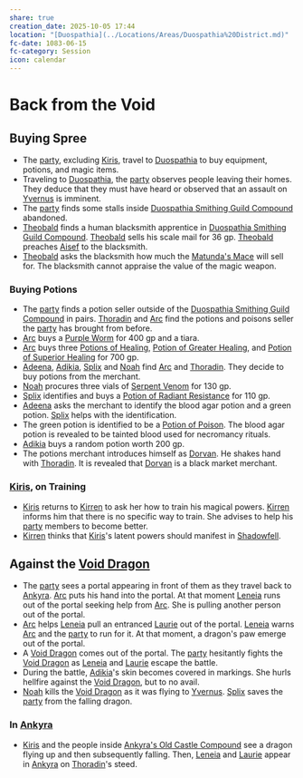 ```yaml
---
share: true
creation_date: 2025-10-05 17:44
location: "[Duospathia](../Locations/Areas/Duospathia%20District.md)"
fc-date: 1083-06-15
fc-category: Session
icon: calendar
---
```

# Back from the Void
## Buying Spree
- The [party](../Factions/Seven%20Up....md), excluding [Kiris](../PCs/Kiris%20Acquermann.md), travel to [Duospathia](../Locations/Areas/Duospathia%20District.md) to buy equipment, potions, and magic items.
- Traveling to [Duospathia](../Locations/Areas/Duospathia%20District.md), the [party](../Factions/Seven%20Up....md) observes people leaving their homes. They deduce that they must have heard or observed that an assault on [Yvernus](../Locations/Areas/Yvernus%20District.md) is imminent. 
- The [party](../Factions/Seven%20Up....md) finds some stalls inside [Duospathia Smithing Guild Compound](../Locations/Buildings/Duospathia%20Smithing%20Guild%20Compound.md) abandoned.
- [Theobald](../PCs/Theobald%20Clayhollow.md) finds a human blacksmith apprentice in [Duospathia Smithing Guild Compound](../Locations/Buildings/Duospathia%20Smithing%20Guild%20Compound.md). [Theobald](../PCs/Theobald%20Clayhollow.md) sells his scale mail for 36 gp. [Theobald](../PCs/Theobald%20Clayhollow.md) preaches [Aisef](../Deities/New%20Gods/Aisef.md) to the blacksmith.
- [Theobald](../PCs/Theobald%20Clayhollow.md) asks the blacksmith how much the [Matunda's Mace](../Items/Mythic%20Items/Matunda's%20Mace.md) will sell for. The blacksmith cannot appraise the value of the magic weapon.
### Buying Potions
- The [party](../Factions/Seven%20Up....md) finds a potion seller outside of the [Duospathia Smithing Guild Compound](../Locations/Buildings/Duospathia%20Smithing%20Guild%20Compound.md) in pairs. [Thoradin](../PCs/Thoradin%20Goodman.md) and [Arc](../PCs/Arc.md) find the potions and poisons seller the [party](../Factions/Seven%20Up....md) has brought from before.
- [Arc](../PCs/Arc.md) buys a [Purple Worm](../../Purple%20Worm.md) for 400 gp and a tiara.
- [Arc](../PCs/Arc.md) buys three [Potions of Healing](../../Potion%20of%20Healing.md), [Potion of Greater Healing](../../Potion%20of%20Healing.md), and [Potion of Superior Healing](../../Potion%20of%20Healing.md) for 700 gp.
- [Adeena](../PCs/Adeena%20Oberon.md), [Adikia](../PCs/Adikia%20Unalome.md), [Splix](../PCs/Spraugh%20'Splix'%20Calix.md) and [Noah](../PCs/Noah%20Skie.md) find [Arc](../PCs/Arc.md) and [Thoradin](../PCs/Thoradin%20Goodman.md). They decide to buy potions from the merchant.
- [Noah](../PCs/Noah%20Skie.md) procures three vials of [Serpent Venom](../../Serpent%20Venom.md) for 130 gp.
- [Splix](../PCs/Spraugh%20'Splix'%20Calix.md) identifies and buys a [Potion of Radiant Resistance](../../Potion%20of%20Resistance.md) for 110 gp.
- [Adeena](../PCs/Adeena%20Oberon.md) asks the merchant to identify the blood agar potion and a green potion. [Splix](../PCs/Spraugh%20'Splix'%20Calix.md) helps with the identification.
- The green potion is identified to be a [Potion of Poison](../../Potion%20of%20Poison.md). The blood agar potion is revealed to be tainted blood used for necromancy rituals.
- [Adikia](../PCs/Adikia%20Unalome.md) buys a random potion worth 200 gp.
- The potions merchant introduces himself as [Dorvan](../NPCs/Dorvan%20Cindermettle.md). He shakes hand with [Thoradin](../PCs/Thoradin%20Goodman.md). It is revealed that [Dorvan](../NPCs/Dorvan%20Cindermettle.md) is a black market merchant.
### [Kiris](../PCs/Kiris%20Acquermann.md), on Training
- [Kiris](../PCs/Kiris%20Acquermann.md) returns to [Kirren](../NPCs/Kirren%20Acquermann.md) to ask her how to train his magical powers. [Kirren](../NPCs/Kirren%20Acquermann.md) informs him that there is no specific way to train. She advises to help his [party](../Factions/Seven%20Up....md) members to become better.
- [Kirren](../NPCs/Kirren%20Acquermann.md) thinks that [Kiris](../PCs/Kiris%20Acquermann.md)'s latent powers should manifest in [Shadowfell](../Locations/Planes/Shadowfell.md).
## Against the [Void Dragon](../../Void%20Dragon.md)
- The [party](../Factions/Seven%20Up....md) sees a portal appearing in front of them as they travel back to [Ankyra](../Locations/Areas/Ankyra%20District.md). [Arc](../PCs/Arc.md) puts his hand into the portal. At that moment [Leneia](../NPCs/Leneia%20Yarumcy.md) runs out of the portal seeking help from [Arc](../PCs/Arc.md). She is pulling another person out of the portal.
- [Arc](../PCs/Arc.md) helps [Leneia](../NPCs/Leneia%20Yarumcy.md) pull an entranced [Laurie](../../Laurie%20Furwish.md) out of the portal. [Leneia](../NPCs/Leneia%20Yarumcy.md) warns [Arc](../PCs/Arc.md) and the [party](../Factions/Seven%20Up....md) to run for it. At that moment, a dragon's paw emerge out of the portal.
- A [Void Dragon](../../Void%20Dragon.md) comes out of the portal. The [party](../Factions/Seven%20Up....md) hesitantly fights the [Void Dragon](../../Void%20Dragon.md) as [Leneia](../NPCs/Leneia%20Yarumcy.md) and [Laurie](../../Laurie%20Furwish.md) escape the battle.
- During the battle, [Adikia](../PCs/Adikia%20Unalome.md)'s skin becomes covered in markings. She hurls hellfire against the [Void Dragon](../../Void%20Dragon.md), but to no avail.
- [Noah](../PCs/Noah%20Skie.md) kills the [Void Dragon](../../Void%20Dragon.md) as it was flying to [Yvernus](../Locations/Areas/Yvernus%20District.md). [Splix](../PCs/Spraugh%20'Splix'%20Calix.md) saves the [party](../Factions/Seven%20Up....md) from the falling dragon.
### In [Ankyra](../Locations/Areas/Ankyra%20District.md)
- [Kiris](../PCs/Kiris%20Acquermann.md) and the people inside [Ankyra's Old Castle Compound](../Locations/Buildings/Ankyra's%20Old%20Castle%20Compound.md) see a dragon flying up and then subsequently falling. Then, [Leneia](../NPCs/Leneia%20Yarumcy.md) and [Laurie](../../Laurie%20Furwish.md) appear in [Ankyra](../Locations/Areas/Ankyra%20District.md) on [Thoradin](../PCs/Thoradin%20Goodman.md)'s steed.